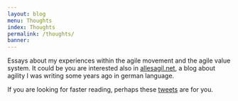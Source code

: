 ```yaml
---
layout: blog
menu: Thoughts
index: Thoughts
permalink: /thoughts/
banner:
---
```

Essays about my experiences within the agile movement and the agile value system. It could be you are interested also in [allesagil.net](http://allesagil.net), a blog about agility I was writing some years ago in german language.  

If you are looking for faster reading, perhaps these [tweets]({{site.url}}/tweets/) are for you. 
